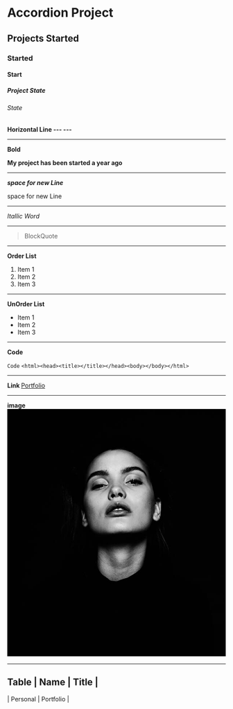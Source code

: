 # Accordion Project
## Projects Started
### Started
#### Start
##### Project State 
###### State

**Horizontal Line --- ---**
---  ---
**Bold**

**My project has been started a year ago**
---  ---
 ***space for new Line***

 space for new Line
---  ---
 *Itallic Word*
---  ---
 >BlockQuote
---  ---
**Order List**

1. Item 1
2. Item 2
3. Item 3
---  ---
**UnOrder List**


- Item 1
- Item 2
- Item 3
---  ---
**Code**

`Code`
`<html><head><title></title></head><body></body></html>`

---  ---
**Link []()**
[Portfolio](https://google.com)

--- ---
**image**
![pixel images](me.jpg)

--- ---
**Table**
| Name | Title |
----------------
| Personal | Portfolio |
